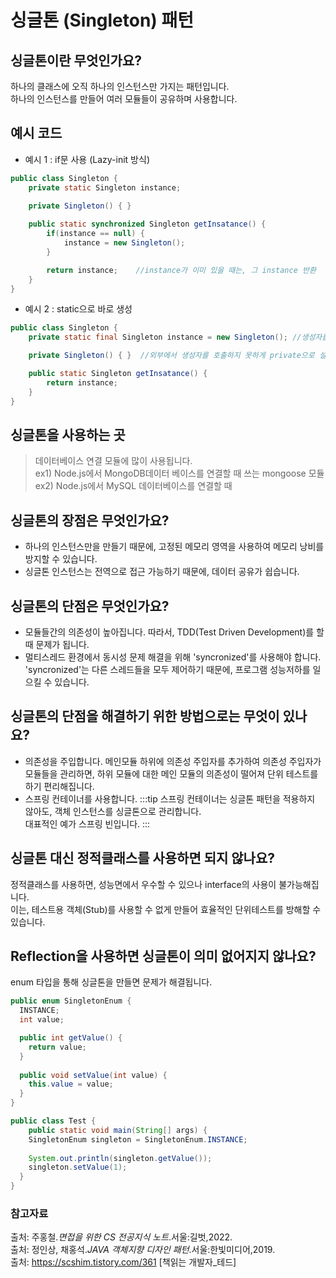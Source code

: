 # 싱글톤 (Singleton) 패턴

## 싱글톤이란 무엇인가요?
하나의 클래스에 오직 하나의 인스턴스만 가지는 패턴입니다.<br>
하나의 인스턴스를 만들어 여러 모듈들이 공유하며 사용합니다.

## 예시 코드
- 예시 1 : if문 사용 (Lazy-init 방식)
```java
public class Singleton {
    private static Singleton instance;

    private Singleton() { }
    
    public static synchronized Singleton getInsatance() {
        if(instance == null) {
            instance = new Singleton();
        }

        return instance;    //instance가 이미 있을 때는, 그 instance 반환
    }
}
```
- 예시 2 : static으로 바로 생성
```java
public class Singleton {
    private static final Singleton instance = new Singleton(); //생성자를 한번은 호출해야 하니까 직접 넣어줌

    private Singleton() { }  //외부에서 생성자를 호출하지 못하게 private으로 설정

    public static Singleton getInsatance() {
        return instance;
    }
}
```
## 싱글톤을 사용하는 곳
> 데이터베이스 연결 모듈에 많이 사용됩니다.<br>
> ex1) Node.js에서 MongoDB데이터 베이스를 연결할 때 쓰는 mongoose 모듈 <br>
> ex2) Node.js에서 MySQL 데이터베이스를 연결할 때

## 싱글톤의 장점은 무엇인가요?
- 하나의 인스턴스만을 만들기 때문에, 고정된 메모리 영역을 사용하여 메모리 낭비를 방지할 수 있습니다. 
- 싱글톤 인스턴스는 전역으로 접근 가능하기 때문에, 데이터 공유가 쉽습니다.

## 싱글톤의 단점은 무엇인가요?
- 모듈들간의 의존성이 높아집니다. 따라서, TDD(Test Driven Development)를 할 때 문제가 됩니다.
- 멀티스레드 환경에서 동시성 문제 해결을 위해 'syncronized'를 사용해야 합니다. 'syncronized'는 다른 스레드들을 모두 제어하기 때문에, 프로그램 성능저하를 일으킬 수 있습니다.

## 싱글톤의 단점을 해결하기 위한 방법으로는 무엇이 있나요?
- 의존성을 주입합니다. 
메인모듈 하위에 의존성 주입자를 추가하여 의존성 주입자가 모듈들을 관리하면, 하위 모듈에 대한 메인 모듈의 의존성이 떨어져 단위 테스트를 하기 편리해집니다.
- 스프링 컨테이너를 사용합니다.
  :::tip
  스프링 컨테이너는 싱글톤 패턴을 적용하지 않아도, 객체 인스턴스를 싱글톤으로 관리합니다.<br>
  대표적인 예가 스프링 빈입니다.
  :::

## 싱글톤 대신 정적클래스를 사용하면 되지 않나요?
정적클래스를 사용하면, 성능면에서 우수할 수 있으나 interface의 사용이 불가능해집니다.<br>
이는, 테스트용 객체(Stub)를 사용할 수 없게 만들어 효율적인 단위테스트를 방해할 수 있습니다.

## Reflection을 사용하면 싱글톤이 의미 없어지지 않나요?
enum 타입을 통해 싱글톤을 만들면 문제가 해결됩니다.
```java
public enum SingletonEnum {
  INSTANCE;
  int value;

  public int getValue() {
    return value;
  }
  
  public void setValue(int value) {
    this.value = value;
  }
}

public class Test {
    public static void main(String[] args) {
    SingletonEnum singleton = SingletonEnum.INSTANCE;
    
    System.out.println(singleton.getValue());
    singleton.setValue(1);
  }
}
```

### 참고자료
출처: 주홍철.*면접을 위한 CS 전공지식 노트*.서울:길벗,2022. <br>
출처: 정인상, 채홍석.*JAVA 객체지향 디자인 패턴*.서울:한빛미디어,2019. <br>
출처: https://scshim.tistory.com/361 [책읽는 개발자_테드]
